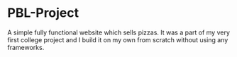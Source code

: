 # PBL-Project
A simple fully functional website which sells pizzas. It was a part of my very first college project and I build it on my own from scratch without using any frameworks.
